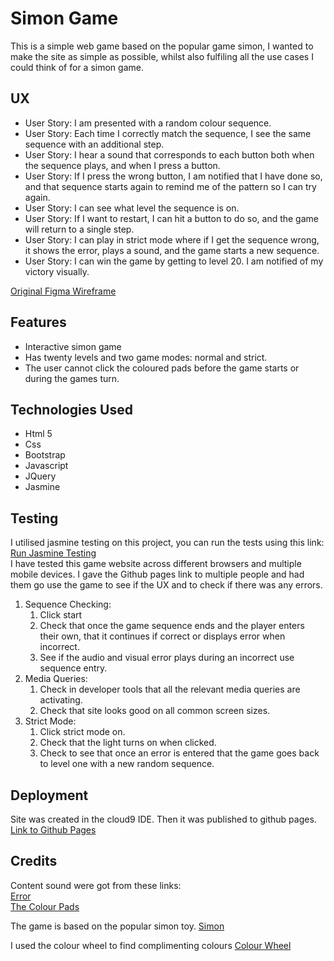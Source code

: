 <H1>Simon Game</H1>

This is a simple web game based on the popular game simon, 
I wanted to make the site as simple as possible, whilst also fulfiling all the use cases I could think of for a
simon game.

<H2>UX</h2>
<ul>
<li>User Story: I am presented with a random colour sequence.</li>
<li>User Story: Each time I correctly match the sequence, I see the same sequence with an additional step.</li>
<li>User Story: I hear a sound that corresponds to each button both when the sequence plays, and when I  press a button.</li>
<li>User Story: If I press the wrong button, I am notified that I have done so, and that sequence starts again to remind me of the pattern so I can try again.</li>
<li>User Story: I can see what level the sequence is on.</li>
<li>User Story: If I want to restart, I can hit a button to do so, and the game will return to a single step.</li>
<li>User Story: I can play in strict mode where if I get the sequence wrong, it shows the error, plays a sound, and the game starts a new sequence.</li>
<li>User Story: I can win the game by getting to level 20. I am notified of my victory visually.</li>
</ul>

<a href="https://www.figma.com/file/f3LqiWh2yNpwli9On1VCGfbI/simon-wireframe?node-id=0%3A1" target="_blank">Original Figma Wireframe</a>


<h2> Features </h2>
<ul>
<li>Interactive simon game</li>
<li>Has twenty levels and two game modes: normal and strict.</li>
<li>The user cannot click the coloured pads before the game starts or during the games turn.</li>
</ul>

<h2>Technologies Used</h2>
<ul>
<li>Html 5</li>
<li>Css</li>
<li>Bootstrap</li>
<li>Javascript</li>
<li>JQuery</li>
<li>Jasmine</li>
</ul></li>
</ul>

<h2>Testing</h2>
I utilised jasmine testing on this project, you can run the tests using this link: <a href="https://dougd94.github.io/simon/jasmine.html" target="_blank">Run Jasmine Testing</a>
<br>
I have tested this game website across different browsers and multiple mobile devices.
I gave the Github pages link to multiple people and had them go use the game to see if the UX and to check if there was any 
errors.
<ol>
<li>Sequence Checking:
<ol><li>Click start</li>
<li>Check that once the game sequence ends and the player enters their own, that it continues if correct or displays error when incorrect.</li>
<li>See if the audio and visual error plays during an incorrect use sequence entry.</li></ol></li>


<li>Media Queries:
<ol>
<li>Check in developer tools that all the relevant media queries are activating.</li>
<li>Check that site looks good on all common screen sizes.</li></ol></li>



<li>Strict Mode:
<ol><li>Click strict mode on.</li>
<li>Check that the light turns on when clicked.</li>
<li>Check to see that once an error is entered that the game goes back to level one with a new random sequence.</li></ol></li>
</ol>



<h2>Deployment</h2>
Site was created in the cloud9 IDE. Then it was published to github pages.
<a href="https://dougd94.github.io/simon/" target="_blank">Link to Github Pages</a> 


<h2>Credits</h2>
Content sound were got from these links: 
<br>
<a href="https://medium.com/@arecvlohe/lets-build-a-simon-game-in-reasonreact-pt-3-sounds-27349f7b7fab" target="_blank">Error</a>
<br>
<a href="https://gist.github.com/micahbales/32f2afe2f33bcbafca786387bd359cbc" target="_blank">The Colour Pads</a>


The game is based on the popular simon toy.
<a href="https://en.wikipedia.org/wiki/Simon_(game)" target="_blank">Simon</a>

I used the colour wheel to find complimenting colours
<a href="https://www.sessions.edu/color-calculator/" target="_blank">Colour Wheel</a>